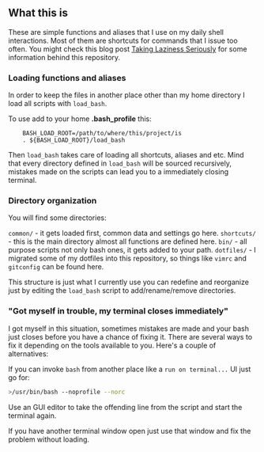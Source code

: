 ## What this is

These are simple functions and aliases that I use on my daily shell
interactions. Most of them are shortcuts for commands that I issue too often.
You might check this blog post [Taking Laziness
Seriously](http://marcovaltas.com/2011/03/28/taking-laziness-seriously.html)
for some information behind this repository.

### Loading functions and aliases

In order to keep the files in another place other than my home directory I load
all scripts with `load_bash`.

To use add to your home __.bash_profile__ this:

		BASH_LOAD_ROOT=/path/to/where/this/project/is
		. ${BASH_LOAD_ROOT}/load_bash

Then `load_bash` takes care of loading all shortcuts, aliases and etc. Mind that
every directory defined in `load_bash` will be sourced recursively, mistakes made on
the scripts can lead you to a immediately closing terminal.

### Directory organization

You will find some directories:

`common/` - it gets loaded first, common data and settings go here.
`shortcuts/` - this is the main directory almost all functions are defined here.
`bin/` - all purpose scripts not only bash ones, it gets added to your path.
`dotfiles/` - I migrated some of my dotfiles into this repository, so things like `vimrc` and `gitconfig` can be found here.

This structure is just what I currently use you can redefine and reorganize just
by editing the `load_bash` script to add/rename/remove directories.


### "Got myself in trouble, my terminal closes immediately"

I got myself in this situation, sometimes mistakes are made and your bash just
closes before you have a chance of fixing it. There are several ways to fix it depending 
on the tools available to you. Here's a couple of alternatives:

If you can invoke `bash` from another place like a `run on terminal...` UI just go for:

```bash
>/usr/bin/bash --noprofile --norc
```

Use an GUI editor to take the offending line from the script and start the
terminal again.

If you have another terminal window open just use that window and fix the
problem without loading.
